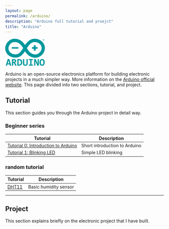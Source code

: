 ```yaml
---
layout: page
permalink: /arduino/
description: "Arduino full tutorial and proejct"
title: "Arduino"
---
```


<img alt="logo" src="/assets/images/arduino/logo.png" width="25%" />

Arduino is an open-source electronics platform for building electronic projects in a much simpler way. More information on the [Arduino official website](https://www.arduino.cc/). This page divided into two sections, tutorial, and project.

## Tutorial

This section guides you through the Arduino project in detail way. 

### Beginner series

Tutorial | Description
--------|-------------
[Tutorial 0: Introduction to Arduino](https://deskel.github.io/posts/arduino/tutorial/beginner/tutorial-0) | Short introduction to Arduino
[Tutorial 1: Blinking LED](https://deskel.github.io/posts/arduino/tutorial/beginner/tutorial-1) | Simple LED blinking

### random tutorial

Tutorial | Description
--------|------------
[DHT11](https://deskel.github.io/posts/arduino/DHT11) | Basic humidity sensor

---

## Project

This section explains briefly on the electronic project that I have built.
